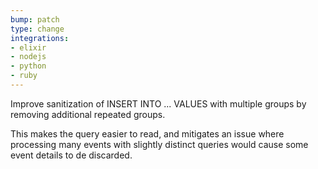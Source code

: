 ```yaml
---
bump: patch
type: change
integrations:
- elixir
- nodejs
- python
- ruby
---
```


Improve sanitization of INSERT INTO ... VALUES with multiple groups by removing additional repeated groups.

This makes the query easier to read, and mitigates an issue where processing many events with slightly distinct queries would cause some event details to de discarded.
